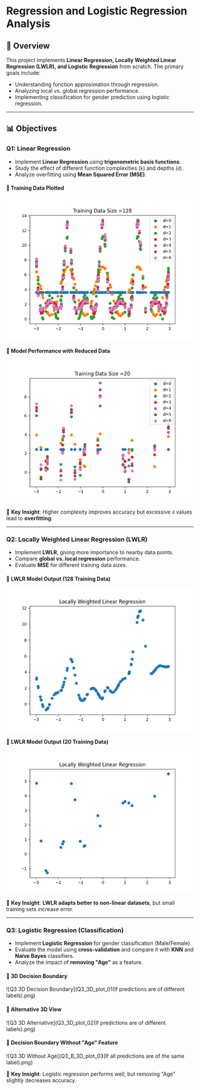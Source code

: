# Regression and Logistic Regression Analysis

## 📌 Overview
This project implements **Linear Regression, Locally Weighted Linear Regression (LWLR), and Logistic Regression** from scratch. The primary goals include:
- Understanding function approximation through regression.
- Analyzing local vs. global regression performance.
- Implementing classification for gender prediction using logistic regression.

---

## 📊 Objectives

### **Q1: Linear Regression**
- Implement **Linear Regression** using **trigonometric basis functions**.
- Study the effect of different function complexities (`k`) and depths (`d`).
- Analyze overfitting using **Mean Squared Error (MSE)**.

#### **📌 Training Data Plotted**
![Q1 Training Data Plot](Q1_B_pic_size_128_k_2(Training_data_plotted).png)

#### **📌 Model Performance with Reduced Data**
![Q1 Reduced Data Plot](Q1_D_pic_size_20_k_2(Training_data_plotted).png)

📌 **Key Insight**: Higher complexity improves accuracy but excessive `d` values lead to **overfitting**.

---

### **Q2: Locally Weighted Linear Regression (LWLR)**
- Implement **LWLR**, giving more importance to nearby data points.
- Compare **global vs. local regression** performance.
- Evaluate **MSE** for different training data sizes.

#### **📌 LWLR Model Output (128 Training Data)**
![Q2 LWLR Full Dataset](Q2_B_Pic_size_128.png)

#### **📌 LWLR Model Output (20 Training Data)**
![Q2 LWLR Reduced Dataset](Q2_D_Pic_size_20.png)

📌 **Key Insight**: **LWLR adapts better to non-linear datasets**, but small training sets increase error.

---

### **Q3: Logistic Regression (Classification)**
- Implement **Logistic Regression** for gender classification (Male/Female).
- Evaluate the model using **cross-validation** and compare it with **KNN** and **Naïve Bayes** classifiers.
- Analyze the impact of **removing "Age"** as a feature.

#### **📌 3D Decision Boundary**
![Q3 3D Decision Boundary](Q3_3D_plot_01(If predictions are of different labels).png)

#### **📌 Alternative 3D View**
![Q3 3D Alternative](Q3_3D_plot_02(If predictions are of different labels).png)

#### **📌 Decision Boundary Without "Age" Feature**
![Q3 3D Without Age](Q3_B_3D_plot_03(If all predictions are of the same label).png)

📌 **Key Insight**: Logistic regression performs well, but removing "Age" slightly decreases accuracy.

